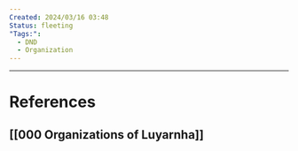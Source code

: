 ```yaml
---
Created: 2024/03/16 03:48
Status: fleeting
"Tags:":
  - DND
  - Organization
---
```


---
# References
## [[000 Organizations of Luyarnha]]